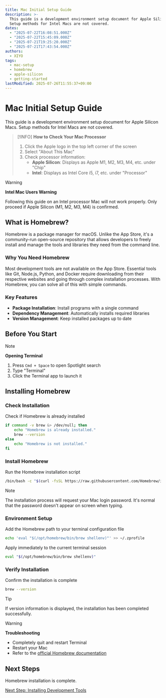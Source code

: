```yaml
---
title: Mac Initial Setup Guide
description: >-
  This guide is a development environment setup document for Apple Silicon Macs.
  Setup methods for Intel Macs are not covered.
dates:
  - "2025-07-22T16:08:51.000Z"
  - "2025-07-22T15:45:09.000Z"
  - "2025-07-21T19:25:20.000Z"
  - "2025-07-21T17:43:54.000Z"
authors:
  - XIYO
tags:
  - mac-setup
  - homebrew
  - apple-silicon
  - getting-started
lastModified: 2025-07-26T11:55:37+09:00
---
```


# Mac Initial Setup Guide

This guide is a development environment setup document for Apple Silicon Macs. Setup methods for Intel Macs are not covered.

> [!INFO]
> **How to Check Your Mac Processor**
> 
> 1. Click the Apple logo in the top left corner of the screen
> 2. Select "About This Mac"
> 3. Check processor information:
>    - **Apple Silicon**: Displays as Apple M1, M2, M3, M4, etc. under "Chip"
>    - **Intel**: Displays as Intel Core i5, i7, etc. under "Processor"

> [!WARNING]
> **Intel Mac Users Warning**
> 
> Following this guide on an Intel processor Mac will not work properly.
> Only proceed if Apple Silicon (M1, M2, M3, M4) is confirmed.

## What is Homebrew?

Homebrew is a package manager for macOS. Unlike the App Store, it's a community-run open-source repository that allows developers to freely install and manage the tools and libraries they need from the command line.

### Why You Need Homebrew

Most development tools are not available on the App Store. Essential tools like Git, Node.js, Python, and Docker require downloading from their respective websites and going through complex installation processes. With Homebrew, you can solve all of this with simple commands.

### Key Features

- **Package Installation**: Install programs with a single command
- **Dependency Management**: Automatically installs required libraries
- **Version Management**: Keep installed packages up to date

## Before You Start

> [!NOTE]
> **Opening Terminal**
> 1. Press `Cmd + Space` to open Spotlight search
> 2. Type "Terminal"
> 3. Click the Terminal app to launch it

## Installing Homebrew

### Check Installation

Check if Homebrew is already installed

```bash
if command -v brew &> /dev/null; then
    echo "Homebrew is already installed."
    brew --version
else
    echo "Homebrew is not installed."
fi
```

### Install Homebrew

Run the Homebrew installation script

```bash
/bin/bash -c "$(curl -fsSL https://raw.githubusercontent.com/Homebrew/install/HEAD/install.sh)"
```

> [!NOTE]
> The installation process will request your Mac login password.
> It's normal that the password doesn't appear on screen when typing.

### Environment Setup

Add the Homebrew path to your terminal configuration file

```bash
echo 'eval "$(/opt/homebrew/bin/brew shellenv)"' >> ~/.zprofile
```

Apply immediately to the current terminal session

```bash
eval "$(/opt/homebrew/bin/brew shellenv)"
```


### Verify Installation

Confirm the installation is complete

```bash
brew --version
```

> [!TIP]
> If version information is displayed, the installation has been completed successfully.

> [!WARNING]
> **Troubleshooting**
> - Completely quit and restart Terminal
> - Restart your Mac
> - Refer to the [official Homebrew documentation](https://docs.brew.sh/Installation)

## Next Steps

Homebrew installation is complete.

[Next Step: Installing Development Tools](macos-step01-essential-developer-tools)
